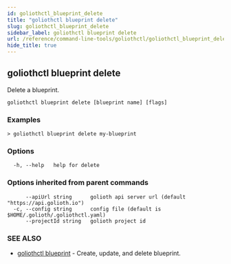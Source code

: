 ```yaml
---
id: goliothctl_blueprint_delete
title: "goliothctl blueprint delete"
slug: goliothctl_blueprint_delete
sidebar_label: goliothctl blueprint delete
url: /reference/command-line-tools/goliothctl/goliothctl_blueprint_delete/
hide_title: true
---
```

## goliothctl blueprint delete

Delete a blueprint.

```
goliothctl blueprint delete [blueprint name] [flags]
```

### Examples

```
> goliothctl blueprint delete my-blueprint
```

### Options

```
  -h, --help   help for delete
```

### Options inherited from parent commands

```
      --apiUrl string      golioth api server url (default "https://api.golioth.io")
  -c, --config string      config file (default is $HOME/.golioth/.goliothctl.yaml)
      --projectId string   golioth project id
```

### SEE ALSO

* [goliothctl blueprint](/reference/command-line-tools/goliothctl/goliothctl_blueprint/)	 - Create, update, and delete blueprint.

